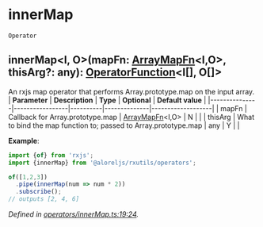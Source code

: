 # innerMap
`Operator`

## innerMap\<I, O>(mapFn: [ArrayMapFn](https://github.com/Alorel/rxutils/blob/f3e643f/src/types/ArrayMapFn.ts#L2)\<I,O>, thisArg?: any): [OperatorFunction](https://rxjs.dev/api/index/interface/OperatorFunction)\<I[], O[]>

An rxjs map operator that performs Array.prototype.map on the input array.
| **Parameter** | **Description** | **Type** | **Optional** | **Default value** |
|---------------|-----------------|----------|--------------|-------------------|
| mapFn | Callback for Array.prototype.map | [ArrayMapFn](https://github.com/Alorel/rxutils/blob/f3e643f/src/types/ArrayMapFn.ts#L2)\<I,O> | N |  |
| thisArg | What to bind the map function to; passed to Array.prototype.map | any | Y |  |

**Example**:
```typescript
import {of} from 'rxjs';
import {innerMap} from '@aloreljs/rxutils/operators';

of([1,2,3])
  .pipe(innerMap(num => num * 2))
  .subscribe();
// outputs [2, 4, 6]
```

*Defined in [operators/innerMap.ts:19:24](https://github.com/Alorel/rxutils/blob/f3e643f/src/operators/innerMap.ts#L19).*